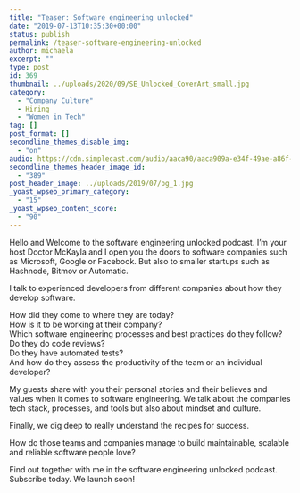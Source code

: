 ```yaml
---
title: "Teaser: Software engineering unlocked"
date: "2019-07-13T10:35:30+00:00"
status: publish
permalink: /teaser-software-engineering-unlocked
author: michaela
excerpt: ""
type: post
id: 369
thumbnail: ../uploads/2020/09/SE_Unlocked_CoverArt_small.jpg
category:
  - "Company Culture"
  - Hiring
  - "Women in Tech"
tag: []
post_format: []
secondline_themes_disable_img:
  - "on"
audio: https://cdn.simplecast.com/audio/aaca90/aaca909a-e34f-49ae-a86f-f59e4fa807f0/1aa416e5-6bd6-4c6a-9a6f-7424c1362aab/se_unlocked_trailer_tc.mp3
secondline_themes_header_image_id:
  - "389"
post_header_image: ../uploads/2019/07/bg_1.jpg
_yoast_wpseo_primary_category:
  - "15"
_yoast_wpseo_content_score:
  - "90"
---
```


Hello and Welcome to the software engineering unlocked podcast. I’m your host Doctor McKayla and I open you the doors to software companies such as Microsoft, Google or Facebook. But also to smaller startups such as Hashnode, Bitmov or Automatic.

I talk to experienced developers from different companies about how they develop software.

How did they come to where they are today?  
 How is it to be working at their company?  
 Which software engineering processes and best practices do they follow?  
 Do they do code reviews?  
 Do they have automated tests?  
 And how do they assess the productivity of the team or an individual developer?

My guests share with you their personal stories and their believes and values when it comes to software engineering. We talk about the companies tech stack, processes, and tools but also about mindset and culture.

Finally, we dig deep to really understand the recipes for success.

How do those teams and companies manage to build maintainable, scalable and reliable software people love?

Find out together with me in the software engineering unlocked podcast.  
Subscribe today. We launch soon!
